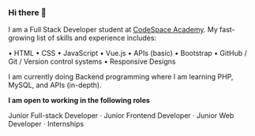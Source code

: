 ### Hi there 👋

I am a Full Stack Developer student at [CodeSpace Academy](https://www.codespace.co.za/). My fast-growing list of skills and experience includes:

•	HTML
•	CSS
•	JavaScript
•	Vue.js
•	APIs (basic)
•	Bootstrap
•	GitHub / Git / Version control systems
•	Responsive Designs

I am currently doing Backend programming where I am learning PHP, MySQL, and APIs (in-depth).

**I am open to working in the following roles**

Junior Full-stack Developer · Junior Frontend Developer · Junior Web Developer · Internships


<!--
**WesleyErasmus/WesleyErasmus** is a ✨ _special_ ✨ repository because its `README.md` (this file) appears on your GitHub profile.

Here are some ideas to get you started:

- 🔭 I’m currently working on ...
- 🌱 I’m currently learning ...
- 👯 I’m looking to collaborate on ...
- 🤔 I’m looking for help with ...
- 💬 Ask me about ...
- 📫 How to reach me: ...
- 😄 Pronouns: ...
- ⚡ Fun fact: ...
-->
